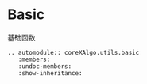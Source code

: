 # Basic

基础函数

```{eval-rst}
.. automodule:: coreXAlgo.utils.basic
   :members:
   :undoc-members:
   :show-inheritance:
```